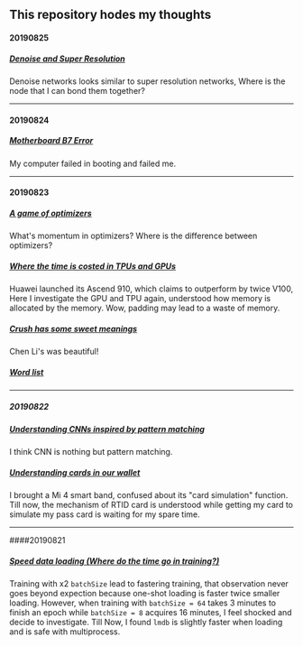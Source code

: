 ## This repository hodes my thoughts
#### 20190825

##### [Denoise and Super Resolution](archive/20190824/README.md)
Denoise networks looks similar to super resolution networks, Where is the node that I can bond them together?

---

#### 20190824

##### [Motherboard B7 Error](archive/20190824/b7Error.md)
My computer failed in booting and failed me.

---

#### 20190823

##### [A game of optimizers](archive/20190823/README.md)
What's momentum in optimizers? Where is the difference between optimizers?

##### [Where the time is costed in TPUs and GPUs](archive/20190823/TPUcompareGPU.md)
Huawei launched its Ascend 910, which claims to outperform by twice V100, Here I investigate the GPU and TPU again, understood how memory is allocated by the memory. Wow, padding may lead to a waste of memory.

##### [Crush has some sweet meanings](archive/20190823/crush.md)
Chen Li's <crush> was beautiful!

##### [Word list](archive/20190823/wordlist.md)

---

##### 20190822

##### [Understanding CNNs inspired by pattern matching](archive/20190822/README.md)
I think CNN is nothing but pattern matching.

##### [Understanding cards in our wallet](archive/20190822/cardsSimulation.md)    
I brought a Mi 4 smart band, confused about its "card simulation" function. Till now, the mechanism of RTID card is understood while getting my card to simulate my pass card is waiting for my spare time.

---

####20190821

##### [Speed data loading (Where do the time go in training?)](https://zi-angzhang.github.io/pytorch-load-faster/)
Training with x2 `batchSize` lead to fastering training, that observation never goes beyond expection because one-shot loading is faster twice smaller loading. However, when training with `batchSize = 64` takes 3 minutes to finish an epoch while `batchSize = 8` acquires 16 minutes, I feel shocked and decide to investigate. Till Now, I found `lmdb` is slightly faster when loading and is safe with multiprocess. 
